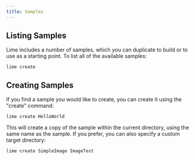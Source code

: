 ```yaml
---
title: Samples
---
```


## Listing Samples

Lime includes a number of samples, which you can duplicate to build or to use as a starting point. To list all of the available samples:

    lime create

## Creating Samples

If you find a sample you would like to create, you can create it using the "create" command:

    lime create HelloWorld

This will create a copy of the sample within the current directory, using the same name as the sample. If you prefer, you can also specify a custom target directory:

    lime create SimpleImage ImageTest
